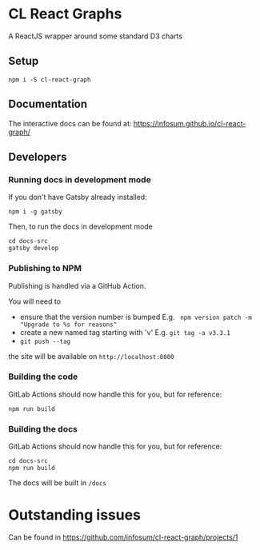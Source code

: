 # CL React Graphs
A ReactJS wrapper around some standard D3 charts

## Setup

```
npm i -S cl-react-graph
```

## Documentation

The interactive docs can be found at: https://infosum.github.io/cl-react-graph/

## Developers

### Running docs in development mode

If you don't have Gatsby already installed:
```
npm i -g gatsby
```

Then, to run the docs in development mode

```
cd docs-src
gatsby develop
```

### Publishing to NPM

Publishing is handled via a GitHub Action.

You will need to 
* ensure that the version number is bumped E.g. ` npm version patch -m "Upgrade to %s for reasons"`
* create a new named tag starting with 'v' E.g. `git tag -a v3.3.1`
* `git push --tag`


the site will be available on `http://localhost:8000`

### Building the code

GitLab Actions should now handle this for you, but for reference:

 ```
 npm run build
 ```

### Building the docs

GitLab Actions should now handle this for you, but for reference:
```
cd docs-src
npm run build
```

The docs will be built in `/docs`

# Outstanding issues

Can be found in https://github.com/infosum/cl-react-graph/projects/1

